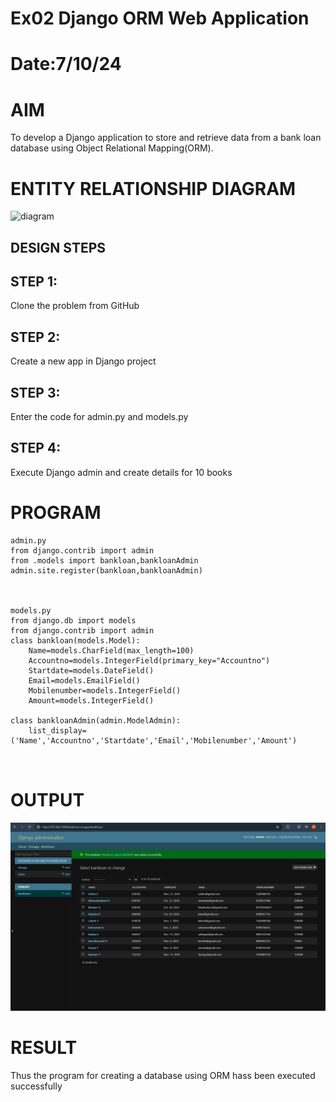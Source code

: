 # Ex02 Django ORM Web Application
# Date:7/10/24
# AIM
To develop a Django application to store and retrieve data from a bank loan database using Object Relational Mapping(ORM).

# ENTITY RELATIONSHIP DIAGRAM


![diagram](https://github.com/user-attachments/assets/15b0f061-29ee-41b1-9cc5-7c95173e399b)


## DESIGN STEPS
## STEP 1:
Clone the problem from GitHub

## STEP 2:
Create a new app in Django project

## STEP 3:
Enter the code for admin.py and models.py

## STEP 4:
Execute Django admin and create details for 10 books

# PROGRAM

```
admin.py
from django.contrib import admin
from .models import bankloan,bankloanAdmin
admin.site.register(bankloan,bankloanAdmin)



models.py
from django.db import models
from django.contrib import admin
class bankloan(models.Model):
    Name=models.CharField(max_length=100)
    Accountno=models.IntegerField(primary_key="Accountno")
    Startdate=models.DateField()
    Email=models.EmailField()
    Mobilenumber=models.IntegerField()
    Amount=models.IntegerField()

class bankloanAdmin(admin.ModelAdmin):
    list_display=('Name','Accountno','Startdate','Email','Mobilenumber','Amount')



```


# OUTPUT


![alt text](<Screenshot 2024-12-08 004726.png>)


# RESULT
Thus the program for creating a database using ORM hass been executed successfully
